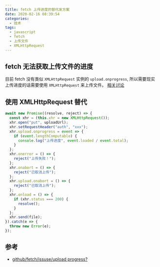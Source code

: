 ```yaml
---
title: fetch 上传进度的替代发方案
date: 2020-02-16 08:39:54
categories:
  - 技术
tags:
  - javascript
  - fetch
  - 上传文件
  - XMLHttpRequest
---
```


## fetch 无法获取上传文件的进度
目前 fetch 没有类似 `XMLHttpRequest` 实例的 `upload.onprogress`, 所以需要现实上传进度的话需要使用 `XMLHttpRequest` 来上传文件。
[相关讨论][github/fetch/issuse/upload progress?]

<!-- more -->
## 使用 XMLHttpRequest 替代
```javascript
await new Promise((resolve, reject) => {
  const xhr = (this.xhr = new XMLHttpRequest());
  xhr.open("put", uploadUrl);
  xhr.setRequestHeader("auth", "xxx");
  xhr.upload.onprogress = event => {
    if (event.lengthComputable) {
      console.log("上传进度", event.loaded / event.total);
    }
  };
  xhr.onerror = () => {
    reject("上传失败！");
  };
  xhr.onabort = () => {
    reject("已取消上传");
  };
  xhr.upload.onabort = () => {
    reject("已取消上传");
  };
  xhr.onload = () => {
    if (xhr.status === 200) {
      resolve();
    }
  };
  xhr.send(file);
}).catch(e => {
  throw new Error(e);
});
```
## 参考
- [github/fetch/issuse/upload progress?]

[github/fetch/issuse/upload progress?]:https://github.com/github/fetch/issues/89

